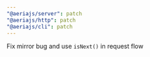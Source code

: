 ```yaml
---
"@aeriajs/server": patch
"@aeriajs/http": patch
"@aeriajs/cli": patch
---
```


Fix mirror bug and use `isNext()` in request flow
